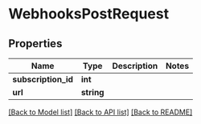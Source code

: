 # WebhooksPostRequest

## Properties
Name | Type | Description | Notes
------------ | ------------- | ------------- | -------------
**subscription_id** | **int** |  | 
**url** | **string** |  | 

[[Back to Model list]](../README.md#documentation-for-models) [[Back to API list]](../README.md#documentation-for-api-endpoints) [[Back to README]](../README.md)


